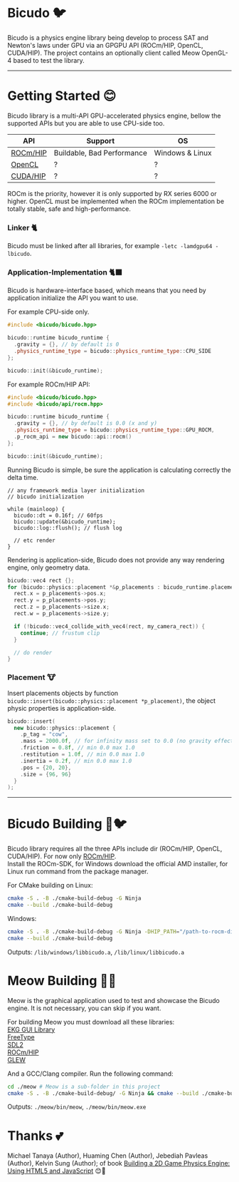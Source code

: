 # Bicudo 🐦

Bicudo is a physics engine library being develop to process SAT and Newton's laws under GPU via an GPGPU API (ROCm/HIP, OpenCL, CUDA/HIP). The project contains an optionally client called Meow OpenGL-4 based to test the library.

---

# Getting Started 😊

Bicudo library is a multi-API GPU-accelerated physics engine, bellow the supported APIs but you are able to use CPU-side too.

| API | Support | OS |
| --- | --- | --- |
| [ROCm/HIP](https://github.com/ROCm/HIP) | Buildable, Bad Performance | Windows & Linux |
| [OpenCL](https://github.com/KhronosGroup/OpenCL-SDK) | ? | ? |
| [CUDA/HIP](https://github.com/ROCm/HIP) | ? | ? |

ROCm is the priority, however it is only supported by RX series 6000 or higher. OpenCL must be implemented when the ROCm implementation be totally stable, safe and high-performance.

### Linker 🐈

Bicudo must be linked after all libraries, for example `-letc -lamdgpu64 -lbicudo`.

### Application-Implementation 🐈‍⬛

Bicudo is hardware-interface based, which means that you need by application initialize the API you want to use.

For example CPU-side only.
```C++
#include <bicudo/bicudo.hpp>

bicudo::runtime bicudo_runtime {
  .gravity = {}, // by default is 0
  .physics_runtime_type = bicudo::physics_runtime_type::CPU_SIDE
};

bicudo::init(&bicudo_runtime);
```

For example ROCm/HIP API:
```C++
#include <bicudo/bicudo.hpp>
#include <bicudo/api/rocm.hpp>

bicudo::runtime bicudo_runtime {
  .gravity = {}, // by default is 0.0 (x and y)
  .physics_runtime_type = bicudo::physics_runtime_type::GPU_ROCM,
  .p_rocm_api = new bicudo::api::rocm()
};

bicudo::init(&bicudo_runtime);
```

Running Bicudo is simple, be sure the application is calculating correctly the delta time.
```
// any framework media layer initialization
// bicudo initialization

while (mainloop) {
  bicudo::dt = 0.16f; // 60fps
  bicudo::update(&bicudo_runtime);
  bicudo::log::flush(); // flush log

  // etc render
}
```

Rendering is application-side, Bicudo does not provide any way rendering engine, only geometry data.

```C++
bicudo::vec4 rect {};
for (bicudo::physics::placement *&p_placements : bicudo_runtime.placement_list) {
  rect.x = p_placements->pos.x;
  rect.y = p_placements->pos.y;
  rect.z = p_placements->size.x;
  rect.w = p_placements->size.y;

  if (!bicudo::vec4_collide_with_vec4(rect, my_camera_rect)) {
    continue; // frustum clip
  }

  // do render
}
```

### Placement 🐮

Insert placements objects by function `bicudo::insert(bicudo::physics::placement *p_placement)`, the object physic properties is application-side.

```C++
bicudo::insert(
  new bicudo::physics::placement {
    .p_tag = "cow",
    .mass = 2000.0f, // for infinity mass set to 0.0 (no gravity effect).
    .friction = 0.8f, // min 0.0 max 1.0
    .restitution = 1.0f, // min 0.0 max 1.0
    .inertia = 0.2f, // min 0.0 max 1.0
    .pos = {20, 20},
    .size = {96, 96}
  }
);
```

---

# Bicudo Building 🔧🐦

Bicudo library requires all the three APIs include dir (ROCm/HIP, OpenCL, CUDA/HIP). For now only [ROCm/HIP](https://github.com/ROCm/HIP).  
Install the ROCm-SDK, for Windows download the official AMD installer, for Linux run command from the package manager.

For CMake building on Linux:
```sh
cmake -S . -B ./cmake-build-debug -G Ninja
cmake --build ./cmake-build-debug
```

Windows:
```sh
cmake -S . -B ./cmake-build-debug -G Ninja -DHIP_PATH="/path-to-rocm-dir/AMD/ROCm/x.x/"
cmake --build ./cmake-build-debug
```

Outputs: `/lib/windows/libbicudo.a`, `/lib/linux/libbicudo.a`

# Meow Building 🔧🐱

Meow is the graphical application used to test and showcase the Bicudo engine. It is not necessary, you can skip if you want.

For building Meow you must download all these libraries:  
[EKG GUI Library](https://github.com/vokegpu/ekg-ui-library)  
[FreeType](http://freetype.org/)  
[SDL2](https://www.libsdl.org/)  
[ROCm/HIP](https://github.com/ROCm/HIP)  
[GLEW](https://glew.sourceforge.net/)  

And a GCC/Clang compiler.
Run the following command:

```sh
cd ./meow # Meow is a sub-folder in this project
cmake -S . -B ./cmake-build-debug/ -G Ninja && cmake --build ./cmake-build-debug/
```

Outputs: `./meow/bin/meow`, `./meow/bin/meow.exe`

# Thanks 💕

Michael Tanaya (Author), Huaming Chen (Author), Jebediah Pavleas (Author), Kelvin Sung (Author); of book [Building a 2D Game Physics Engine: Using HTML5 and JavaScript](https://www.amazon.com/Building-Game-Physics-Engine-JavaScript/dp/1484225821) 😊🐄


